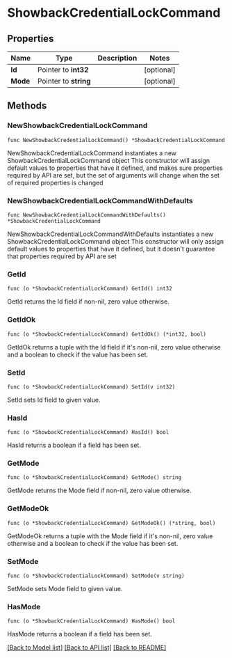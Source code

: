# ShowbackCredentialLockCommand

## Properties

Name | Type | Description | Notes
------------ | ------------- | ------------- | -------------
**Id** | Pointer to **int32** |  | [optional] 
**Mode** | Pointer to **string** |  | [optional] 

## Methods

### NewShowbackCredentialLockCommand

`func NewShowbackCredentialLockCommand() *ShowbackCredentialLockCommand`

NewShowbackCredentialLockCommand instantiates a new ShowbackCredentialLockCommand object
This constructor will assign default values to properties that have it defined,
and makes sure properties required by API are set, but the set of arguments
will change when the set of required properties is changed

### NewShowbackCredentialLockCommandWithDefaults

`func NewShowbackCredentialLockCommandWithDefaults() *ShowbackCredentialLockCommand`

NewShowbackCredentialLockCommandWithDefaults instantiates a new ShowbackCredentialLockCommand object
This constructor will only assign default values to properties that have it defined,
but it doesn't guarantee that properties required by API are set

### GetId

`func (o *ShowbackCredentialLockCommand) GetId() int32`

GetId returns the Id field if non-nil, zero value otherwise.

### GetIdOk

`func (o *ShowbackCredentialLockCommand) GetIdOk() (*int32, bool)`

GetIdOk returns a tuple with the Id field if it's non-nil, zero value otherwise
and a boolean to check if the value has been set.

### SetId

`func (o *ShowbackCredentialLockCommand) SetId(v int32)`

SetId sets Id field to given value.

### HasId

`func (o *ShowbackCredentialLockCommand) HasId() bool`

HasId returns a boolean if a field has been set.

### GetMode

`func (o *ShowbackCredentialLockCommand) GetMode() string`

GetMode returns the Mode field if non-nil, zero value otherwise.

### GetModeOk

`func (o *ShowbackCredentialLockCommand) GetModeOk() (*string, bool)`

GetModeOk returns a tuple with the Mode field if it's non-nil, zero value otherwise
and a boolean to check if the value has been set.

### SetMode

`func (o *ShowbackCredentialLockCommand) SetMode(v string)`

SetMode sets Mode field to given value.

### HasMode

`func (o *ShowbackCredentialLockCommand) HasMode() bool`

HasMode returns a boolean if a field has been set.


[[Back to Model list]](../README.md#documentation-for-models) [[Back to API list]](../README.md#documentation-for-api-endpoints) [[Back to README]](../README.md)


